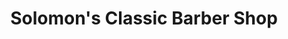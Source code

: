 ---
title: "Solomon's Classic Barber Shop"
url: /new-york/solomons-classic-barber-shop/
shop: Friseur
---
